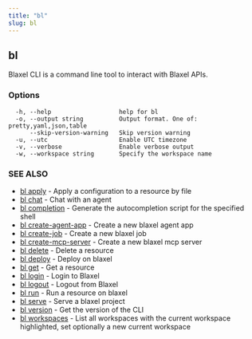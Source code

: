 ```yaml
---
title: "bl"
slug: bl
---
```

## bl

Blaxel CLI is a command line tool to interact with Blaxel APIs.

### Options

```
  -h, --help                   help for bl
  -o, --output string          Output format. One of: pretty,yaml,json,table
      --skip-version-warning   Skip version warning
  -u, --utc                    Enable UTC timezone
  -v, --verbose                Enable verbose output
  -w, --workspace string       Specify the workspace name
```

### SEE ALSO

* [bl apply](bl_apply.md)	 - Apply a configuration to a resource by file
* [bl chat](bl_chat.md)	 - Chat with an agent
* [bl completion](bl_completion.md)	 - Generate the autocompletion script for the specified shell
* [bl create-agent-app](bl_create-agent-app.md)	 - Create a new blaxel agent app
* [bl create-job](bl_create-job.md)	 - Create a new blaxel job
* [bl create-mcp-server](bl_create-mcp-server.md)	 - Create a new blaxel mcp server
* [bl delete](bl_delete.md)	 - Delete a resource
* [bl deploy](bl_deploy.md)	 - Deploy on blaxel
* [bl get](bl_get.md)	 - Get a resource
* [bl login](bl_login.md)	 - Login to Blaxel
* [bl logout](bl_logout.md)	 - Logout from Blaxel
* [bl run](bl_run.md)	 - Run a resource on blaxel
* [bl serve](bl_serve.md)	 - Serve a blaxel project
* [bl version](bl_version.md)	 - Get the version of the CLI
* [bl workspaces](bl_workspaces.md)	 - List all workspaces with the current workspace highlighted, set optionally a new current workspace


